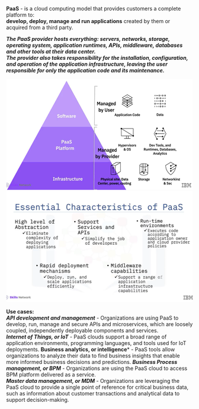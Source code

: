 **PaaS** - is a cloud computing model that provides customers a complete platform to:  
**develop, deploy, manage and run applications** created by them or acquired from a third party.  

***The PaaS provider hosts everything: servers, networks, storage, operating system, application runtimes, APIs, middleware, databases and other tools at their data center.***  
***The provider also takes responsibility for the installation, configuration, and operation of the application infrastructure, leaving the user responsible for only the application code and its maintenance.***

<img src="Images/Screenshot%202025-02-15%20151150.png?" height = 300>

<img src="Images/Screenshot%202025-02-15%20151854.png?" height = 300>

**Use cases:**  
***API development and management*** - Organizations are using PaaS to develop, run, manage and secure APIs and microservices, which are loosely coupled, independently deployable components and services.  
***Internet of Things, or IoT*** - PaaS clouds support a broad range of application environments, programming languages, and tools used for IoT deployments.
**Business analytics, or intelligence*** - PaaS tools allow organizations to analyze their data to find business insights that enable more informed business decisions and predictions. 
***Business Process management, or BPM*** - Organizations are using the PaaS cloud to access BPM platform delivered as a service.  
***Master data management, or MDM*** - Organizations are leveraging the PaaS cloud to provide a single point of reference for critical business data, such as information about customer transactions and analytical data to support decision-making.  
